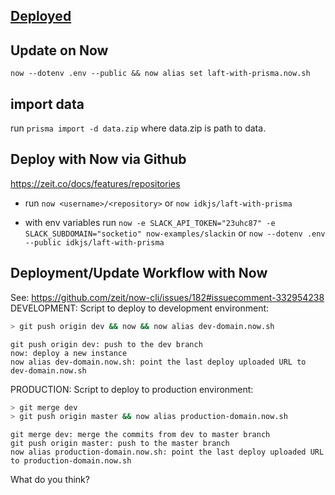 ## [Deployed](https://laft-with-prisma.now.sh)

## Update on Now

`now --dotenv .env --public && now alias set laft-with-prisma.now.sh`

## import data

run `prisma import -d data.zip` where data.zip is path to data.

## Deploy with Now via Github

https://zeit.co/docs/features/repositories

* run `now <username>/<repository>` or `now idkjs/laft-with-prisma`

- with env variables run `now -e SLACK_API_TOKEN="23uhc87" -e SLACK_SUBDOMAIN="socketio" now-examples/slackin` or `now --dotenv .env --public idkjs/laft-with-prisma`

## Deployment/Update Workflow with Now

See: https://github.com/zeit/now-cli/issues/182#issuecomment-332954238
DEVELOPMENT:
Script to deploy to development environment:

```sh
> git push origin dev && now && now alias dev-domain.now.sh
```

    git push origin dev: push to the dev branch
    now: deploy a new instance
    now alias dev-domain.now.sh: point the last deploy uploaded URL to dev-domain.now.sh

PRODUCTION:
Script to deploy to production environment:

```sh
> git merge dev
> git push origin master && now alias production-domain.now.sh
```

    git merge dev: merge the commits from dev to master branch
    git push origin master: push to the master branch
    now alias production-domain.now.sh: point the last deploy uploaded URL to production-domain.now.sh

What do you think?
